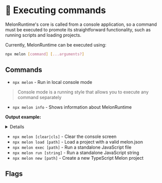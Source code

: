 # 🔩 Executing commands

MelonRuntime's core is called from a console application, so a command must be executed
to promote its straightforward functionality, such as running scripts and loading projects.

Currently, MelonRuntime can be executed using:

```bash
npx melon [command] [...arguments?]
```

## Commands

- `npx melon` - Run in local console mode

> Console mode is a running style that allows you to execute any command separately

- `npx melon info` - Shows information about MelonRuntime

**Output example:**

<details>

```bash
> Melon v1.7.0 [next.5]
> Github repository: https://github.com/MelonRuntime/Melon
> npm page: https://www.npmjs.com/package/melon-runtime
```

</details>

- `npx melon [clear|cls]` - Clear the console screen
- `npx melon load [path]` - Load a project with a valid melon.json
- `npx melon exec [path]` - Run a standalone JavaScript file
- `npx melon run [string]` - Run a standalone JavaScript string
- `npx melon new [path]` - Create a new TypeScript Melon project

## Flags